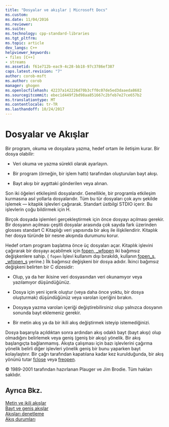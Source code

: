 ```yaml
---
title: "Dosyalar ve akışlar | Microsoft Docs"
ms.custom: 
ms.date: 11/04/2016
ms.reviewer: 
ms.suite: 
ms.technology: cpp-standard-libraries
ms.tgt_pltfrm: 
ms.topic: article
dev_langs: C++
helpviewer_keywords:
- files [C++]
- streams
ms.assetid: f61e712b-eac9-4c28-bb18-97c3786ef387
caps.latest.revision: "7"
author: corob-msft
ms.author: corob
manager: ghogen
ms.openlocfilehash: 42237a142226d70b3cff0c07de5ed3daaeda8682
ms.sourcegitcommit: ebec1d449f2bd98aa851667c2bfeb7e27ce657b2
ms.translationtype: MT
ms.contentlocale: tr-TR
ms.lasthandoff: 10/24/2017
---
```

# <a name="files-and-streams"></a>Dosyalar ve Akışlar
Bir program, okuma ve dosyalara yazma, hedef ortam ile iletişim kurar. Bir dosya olabilir:  
  
-   Veri okuma ve yazma sürekli olarak ayarlayın.  
  
-   Bir program (örneğin, bir işlem hattı) tarafından oluşturulan bayt akışı.  
  
-   Bayt akışı bir aygıttaki gönderilen veya alınan.  
  
 Son iki öğeleri etkileşimli dosyalarıdır. Genellikle, bir programla etkileşim kurmasına asıl yollarla dosyalarıdır. Tüm bu tür dosyaları çok aynı şekilde işlemek — kitaplık işlevleri çağırarak. Standart üstbilgi STDIO içerir. Bu işlevlerin çoğu bildirmek için H.  
  
 Birçok dosyada işlemleri gerçekleştirmek için önce dosyayı açılması gerekir. Bir dosyanın açılması çeşitli dosyalar arasında çok sayıda fark üzerinden glosses standart C Kitaplığı veri yapısında bir akış ile ilişkilendirir. Kitaplık her dosya türünde bir nesne akışında durumunu korur.  
  
 Hedef ortam program başlatma önce üç dosyaları açar. Kitaplık işlevini çağırarak bir dosyayı açabilmek için [fopen, _wfopen](../c-runtime-library/reference/fopen-wfopen.md) iki bağımsız değişkenlere sahip. ( `fopen` İşlevi kullanım dışı bırakıldı, kullanın [fopen_s, _wfopen_s](../c-runtime-library/reference/fopen-s-wfopen-s.md) yerine.) İlk bağımsız değişkeni bir dosya adıdır. İkinci bağımsız değişkeni belirten bir C dizesidir:  
  
-   Olup, ya da her ikisine veri dosyasından veri okunamıyor veya yazılamıyor düşündüğünüz.  
  
-   Dosya için yeni içerik oluştur (veya daha önce yoktu, bir dosya oluşturmak) düşündüğünüz veya varolan içeriğini bırakın.  
  
-   Dosyaya yazma varolan içeriği değiştirebilirsiniz olup yalnızca dosyanın sonunda bayt eklemeniz gerekir.  
  
-   Bir metin akış ya da bir ikili akış değiştirmek isteyip istemediğinizi.  
  
 Dosya başarıyla açıldıktan sonra ardından akış odaklı bayt (bayt akışı) olup olmadığını belirlemek veya geniş (geniş bir akışı) yönelik. Bir akış başlangıçta bağlanmamış. Akışta çalışması için bazı işlevlerini çağırma yönelik belirli diğer işlevleri yönelik geniş bir bunu yaparken bayt kolaylaştırır. Bir çağrı tarafından kapatılana kadar kez kurulduğunda, bir akış yönünü tutar [fclose](../c-runtime-library/reference/fclose-fcloseall.md) veya [freopen](../c-runtime-library/reference/freopen-wfreopen.md).  
  
 © 1989-2001 tarafından hazırlanan Plauger ve Jim Brodie. Tüm hakları saklıdır.  
  
## <a name="see-also"></a>Ayrıca Bkz.  
 [Metin ve ikili akışlar](../c-runtime-library/text-and-binary-streams.md)   
 [Bayt ve geniş akışlar](../c-runtime-library/byte-and-wide-streams.md)   
 [Akışları denetleme](../c-runtime-library/controlling-streams.md)   
 [Akış durumları](../c-runtime-library/stream-states.md)